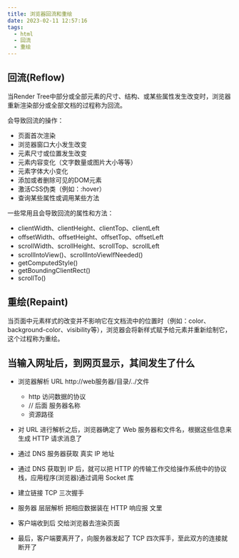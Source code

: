 ```yaml
---
title: 浏览器回流和重绘
date: 2023-02-11 12:57:16
tags:
  - html
  - 回流
  - 重绘
---
```


## 回流(Reflow)
当Render Tree中部分或全部元素的尺寸、结构、或某些属性发生改变时，浏览器重新渲染部分或全部文档的过程称为回流。

会导致回流的操作：
+ 页面首次渲染
+ 浏览器窗口大小发生改变
+ 元素尺寸或位置发生改变
+ 元素内容变化（文字数量或图片大小等等）
+ 元素字体大小变化
+ 添加或者删除可见的DOM元素
+ 激活CSS伪类（例如：:hover）
+ 查询某些属性或调用某些方法

一些常用且会导致回流的属性和方法：
+ clientWidth、clientHeight、clientTop、clientLeft
+ offsetWidth、offsetHeight、offsetTop、offsetLeft
+ scrollWidth、scrollHeight、scrollTop、scrollLeft
+ scrollIntoView()、scrollIntoViewIfNeeded()
+ getComputedStyle()
+ getBoundingClientRect()
+ scrollTo()

## 重绘(Repaint)
当页面中元素样式的改变并不影响它在文档流中的位置时（例如：color、background-color、visibility等），浏览器会将新样式赋予给元素并重新绘制它，这个过程称为重绘。


## 当输入网址后，到网页显示，其间发生了什么
+ 浏览器解析 URL
  http://web服务器/目录/../文件
  + http 访问数据的协议
  + // 后面 服务器名称
  + 资源路径
+ 对 URL 进行解析之后，浏览器确定了 Web 服务器和文件名，根据这些信息来生成 HTTP 请求消息了

+ 通过 DNS 服务器获取 真实 IP 地址

+ 通过 DNS 获取到 IP 后，就可以把 HTTP 的传输工作交给操作系统中的协议栈，应用程序(浏览器)通过调用 Socket 库

+ 建立链接  TCP 三次握手

+ 服务器 层层解析 把相应数据装在 HTTP 响应报 文里

+ 客户端收到后 交给浏览器去渲染页面

+ 最后，客户端要离开了，向服务器发起了 TCP 四次挥手，至此双方的连接就断开了